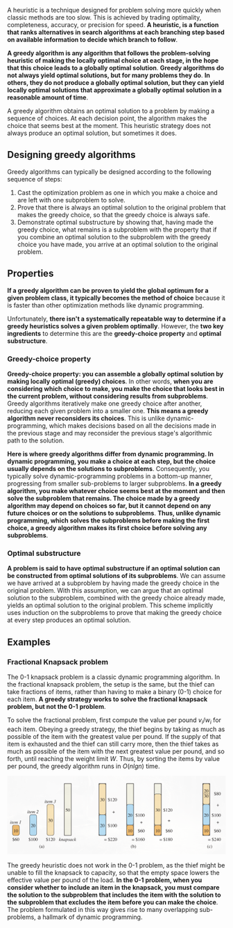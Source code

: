 A heuristic is a technique designed for problem solving more quickly when classic methods are too slow. This is achieved by trading optimality, completeness, accuracy, or precision for speed. **A heuristic, is a function that ranks alternatives in search algorithms at each branching step based on available information to decide which branch to follow**.

**A greedy algorithm is any algorithm that follows the problem-solving heuristic of making the locally optimal choice at each stage, in the hope that this choice leads to a globally optimal solution**. **Greedy algorithms do not always yield optimal solutions, but for many problems they do**. **In others, they do not produce a globally optimal solution, but they can yield locally optimal solutions that approximate a globally optimal solution in a reasonable amount of time**.

A greedy algorithm obtains an optimal solution to a problem by making a sequence of choices. At each decision point, the algorithm makes the choice that seems best at the moment. This heuristic strategy does not always produce an optimal solution, but sometimes it does.

## Designing greedy algorithms

Greedy algorithms can typically be designed according to the following sequence of steps:

1.  Cast the optimization problem as one in which you make a choice and are left with one subproblem to solve.
2.  Prove that there is always an optimal solution to the original problem that makes the greedy choice, so that the greedy choice is always safe.
3.  Demonstrate optimal substructure by showing that, having made the greedy choice, what remains is a subproblem with the property that if you combine an optimal solution to the subproblem with the greedy choice you have made, you arrive at an optimal solution to the original problem.

## Properties

**If a greedy algorithm can be proven to yield the global optimum for a given problem class, it typically becomes the method of choice** because it is faster than other optimization methods like dynamic programming.

Unfortunately, **there isn't a systematically repeatable way to determine if a greedy heuristics solves a given problem optimally**. However, the **two key ingredients** to determine this are the **greedy-choice property** and **optimal substructure**.

### Greedy-choice property

**Greedy-choice property: you can assemble a globally optimal solution by making locally optimal (greedy) choices**. In other words, **when you are considering which choice to make, you make the choice that looks best in**  
**the current problem, without considering results from subproblems**. Greedy algorithms iteratively make one greedy choice after another, reducing each given problem into a smaller one. **This means a greedy algorithm never reconsiders its choices**. This is unlike dynamic-programming, which makes decisions based on all the decisions made in the previous stage and may reconsider the previous stage's algorithmic path to the solution.

**Here is where greedy algorithms differ from dynamic programming. In dynamic programming, you make a choice at each step, but the choice usually depends on the solutions to subproblems**. Consequently, you typically solve dynamic-programming problems in a bottom-up manner, progressing from smaller sub-problems to larger subproblems. **In a greedy algorithm, you make whatever choice seems best at the moment and then solve the subproblem that remains. The choice made by a greedy algorithm may depend on choices so far, but it cannot depend on any future choices or on the solutions to subproblems**. **Thus, unlike dynamic programming, which solves the subproblems before making the first choice, a greedy algorithm makes its first choice before solving any subproblems**.

### Optimal substructure

**A problem is said to have optimal substructure if an optimal solution can be constructed from optimal solutions of its subproblems**. We can assume we have arrived at a subproblem by having made the greedy choice in the original problem. With this assumption, we can argue that an optimal solution to the subproblem, combined with the greedy choice already made, yields an optimal solution to the original problem. This scheme implicitly uses induction on the subproblems to prove that making the greedy choice at every step produces an optimal solution.

## Examples

### Fractional Knapsack problem

The 0-1 knapsack problem is a classic dynamic programming algorithm. In the fractional knapsack problem, the setup is the same, but the thief can take fractions of items, rather than having to make a binary (0-1) choice for each item. **A greedy strategy works to solve the fractional knapsack problem, but not the 0-1 problem**.

To solve the fractional problem, first compute the value per pound $v_i /w_i$ for each item. Obeying a greedy strategy, the thief begins by taking as much as possible of the item with the greatest value per pound. If the supply of that item is exhausted and the thief can still carry more, then the thief takes as much as possible of the item with the next greatest value per pound, and so forth, until reaching the weight limit $W$. Thus, by sorting the items by value per pound, the greedy algorithm runs in $O(n lg n)$ time.

![590e78241e355e9cdff061d81602a1e7.png](../_resources/590e78241e355e9cdff061d81602a1e7.png)

The greedy heuristic does not work in the 0-1 problem, as the thief might be unable to fill the knapsack to capacity, so that the empty space lowers the effective value per pound of the load. **In the 0-1 problem, when you consider whether to include an item in the knapsack, you must compare the solution to the subproblem that includes the item with the solution to the subproblem that excludes the item before you can make the choice**. The problem formulated in this way gives rise to many overlapping sub-problems, a hallmark of dynamic programming.